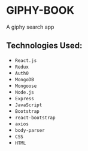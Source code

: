 # GIPHY-BOOK

A giphy search app 

## Technologies Used:

* `React.js`
* `Redux`
* `Auth0`
* `MongoDB`
* `Mongoose`
* `Node.js`
* `Express`
* `JavaScript`
* `Bootstrap`
* `react-bootstrap`
* `axios`
* `body-parser`
* `CSS`
* `HTML`